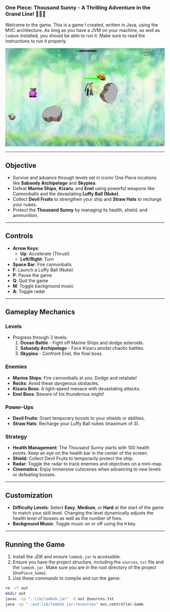 ### **One Piece: Thousand Sunny - A Thrilling Adventure in the Grand Line!** 🌊🏴‍☠️

Welcome to the game. This is a game I created, written in Java, using the MVC architecture. As long as you have a JVM on your machine, as well as `lombok` installed, you should be able to run it. Make sure to read the instructions to run it properly.


<p align="center">
  <img src="resources/imgs/game.png" alt="Gameplay Screenshot" title="Gameplay Screenshot" width="600">
</p>

---

## **Objective**
- Survive and advance through levels set in iconic One Piece locations like **Sabaody Archipelago** and **Skypiea**.
- Defeat **Marine Ships**, **Kizaru**, and **Enel** using powerful weapons like Cannonballs and the devastating **Luffy Ball (Nuke)**.
- Collect **Devil Fruits** to strengthen your ship and **Straw Hats** to recharge your nukes.
- Protect the **Thousand Sunny** by managing its health, shield, and ammunition.

---

## **Controls**
- **Arrow Keys**:
  - **Up**: Accelerate (Thrust)
  - **Left/Right**: Turn
- **Space Bar**: Fire cannonballs
- **F**: Launch a Luffy Ball (Nuke)
- **P**: Pause the game
- **Q**: Quit the game
- **M**: Toggle background music
- **A**: Toggle radar

---

## **Gameplay Mechanics**

### **Levels**
- Progress through 3 levels:
  1. **Ocean Battle** - Fight off Marine Ships and dodge asteroids.
  2. **Sabaody Archipelago** - Face Kizaru amidst chaotic battles.
  3. **Skypiea** - Confront Enel, the final boss.

### **Enemies**
- **Marine Ships**: Fire cannonballs at you. Dodge and retaliate!
- **Rocks**: Avoid these dangerous obstacles.
- **Kizaru Boss**: A light-speed menace with devastating attacks.
- **Enel Boss**: Beware of his thunderous might!

### **Power-Ups**
- **Devil Fruits**: Grant temporary boosts to your shields or abilities.
- **Straw Hats**: Recharge your Luffy Ball nukes (maximum of 3).

### **Strategy**
- **Health Management**: The Thousand Sunny starts with 100 health points. Keep an eye on the health bar in the center of the screen.
- **Shield**: Collect Devil Fruits to temporarily protect the ship.
- **Radar**: Toggle the radar to track enemies and objectives on a mini-map.
- **Cinematics**: Enjoy immersive cutscenes when advancing to new levels or defeating bosses.

---

## **Customization**
- **Difficulty Levels**: Select **Easy**, **Medium**, or **Hard** at the start of the game to match your skill level. Changing the level dynamically adjusts the health level of bosses as well as the number of foes.
- **Background Music**: Toggle music on or off using the `M` key.

---

## **Running the Game**
1. Install the JDK and ensure `lombok.jar` is accessible.
2. Ensure you have the project structure, including the `sources.txt` file and the `lombok.jar`. Make sure you are in the root directory of the project (`OnePiece_Game`).
3. Use these commands to compile and run the game:

```bash
rm -rf out
mkdir out
javac -cp ".:lib/lombok.jar" -d out @sources.txt
java -cp ".:out:lib/lombok.jar:resources" mvc.controller.Game
